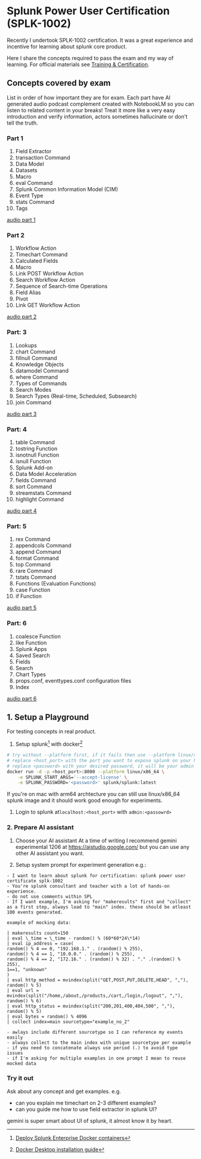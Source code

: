 # Splunk Power User Certification (SPLK-1002)

Recently I undertook SPLK-1002 certification. It was a great experience and incentive for learning about splunk core product.

Here I share the concepts required to pass the exam and my way of learning. For official materials see [Training & Certification](https://www.splunk.com/en_us/training/certification-track/splunk-core-certified-power-user.html).

## Concepts covered by exam

List in order of how important they are for exam. Each part have AI generated audio podcast complement created with NotebookLM so you can listen to related content in your breaks! Treat it more like a very easy introduction and verify information, actors sometimes hallucinate or don't tell the truth.

### Part 1

1. Field Extractor
2. transaction Command
3. Data Model
4. Datasets
5. Macro
6. eval Command
7. Splunk Common Information Model (CIM)
8. Event Type
9. stats Command
10. Tags

[audio part 1](https://open.spotify.com/episode/6itFRAGBOq3YRZlcEHMCsc?si=LmfvBSQPTHuG-CdNW77D3g)

### Part 2

1. Workflow Action
2. Timechart Command
3. Calculated Fields
4. Macro
5. Link POST Workflow Action
6. Search Workflow Action
7. Sequence of Search-time Operations
8. Field Alias
9. Pivot
10. Link GET Workflow Action

[audio part 2](https://open.spotify.com/episode/6uOZU1c1ziqWsnCDjOKeQC?si=7aeb574b545140c5)

### Part: 3

1. Lookups
2. chart Command
3. fillnull Command
4. Knowledge Objects
5. datamodel Command
6. where Command
7. Types of Commands
8. Search Modes
9. Search Types (Real-time, Scheduled, Subsearch)
10. join Command

[audio part 3](https://open.spotify.com/episode/3rZFmazKckvDWAulMIy44W?si=b09a978f13484f1a)

### Part: 4

1. table Command
2. tostring Function
3. isnotnull Function
4. isnull Function
5. Splunk Add-on
6. Data Model Acceleration
7. fields Command
8. sort Command
9. streamstats Command
10. highlight Command

[audio part 4](https://open.spotify.com/episode/2ZBug1mKtTBFTnkrgZRLZB?si=e649d60ab62f43f6)

### Part: 5

1. rex Command
2. appendcols Command
3. append Command
4. format Command
5. top Command
6. rare Command
7. tstats Command
8. Functions (Evaluation Functions)
9. case Function
10. if Function

[audio part 5](https://open.spotify.com/episode/2ybAWX5czPCsbZLfpJkagr?si=f60b99cef17e44b8)

### Part: 6

1. coalesce Function
2. like Function
3. Splunk Apps
4. Saved Search
5. Fields
6. Search
7. Chart Types
8. props.conf, eventtypes.conf configuration files
9. Index

[audio part 6](https://open.spotify.com/episode/42Y20UMLniP5dEMlGVPud7?si=7986ae662cf84bfd)

## 1. Setup a Playground

For testing concepts in real product.

1. Setup splunk[^1] with docker[^2]

```bash
# try without --platform first, if it fails then use --platform linux/x86_64
# replace <host_port> with the port you want to expose splunk on your host machine e.g. 8000
# replace <password> with your desired password, it will be your admin password
docker run -d -p <host_port>:8000 --platform linux/x86_64 \
    -e SPLUNK_START_ARGS='--accept-license' \
    -e SPLUNK_PASSWORD='<password>' splunk/splunk:latest
```

If you're on mac with arm64 archtecture you can still use linux/x86_64 splunk image and it should work good enough for experiments.

1. Login to splunk at`localhost:<host_port>` with `admin:<passowrd>`

### 2. Prepare AI assistant

1. Choose your AI assistant
   At a time of writing I recommend gemini experimental 1206 at <https://aistudio.google.com/> but you can use any other AI assistant you want.

2. Setup system prompt for experiment generation e.g.:

```text
- I want to learn about splunk for certification: splunk power user certificate splk-1002
- You're splunk consultant and teacher with a lot of hands-on experience.
- do not use comments within SPL
- If I want example, I'm asking for "makeresults" first and "collect" as a first step, always load to "main" index. these should be atleast 100 events generated.

example of mocking data:

| makeresults count=150
| eval \_time = \_time - random() % (60*60*24\*14)
| eval ip_address = case(
random() % 4 == 0, "192.168.1." . (random() % 255),
random() % 4 == 1, "10.0.0." . (random() % 255),
random() % 4 == 2, "172.16." . (random() % 32) . "." .(random() % 255),
1==1, "unknown"
)
| eval http_method = mvindex(split("GET,POST,PUT,DELETE,HEAD", ","), random() % 5)
| eval url = mvindex(split("/home,/about,/products,/cart,/login,/logout", ","), random() % 6)
| eval http_status = mvindex(split("200,201,400,404,500", ","), random() % 5)
| eval bytes = random() % 4096
| collect index=main sourcetype="example_no_2"

- awlays include different sourcetype so I can reference my events easily
- always collect to the main index with unique sourcetype per example
- if you need to concatenate always use period (.) to avoid type issues
- if I'm asking for multiple examples in one prompt I mean to reuse mocked data
```

### Try it out

Ask about any concept and get examples. e.g.

- can you explain me timechart on 2-3 different examples?
- can you guide me how to use field extractor in splunk UI?

gemini is super smart about UI of splunk, it almost know it by heart.

[^1]: [Deploy Splunk Enterprise Docker containers](https://docs.splunk.com/Documentation/Splunk/9.3.2/Installation/DeployandrunSplunkEnterpriseinsideDockercontainers)
[^2]: [Docker Desktop installation guide](https://docs.docker.com/desktop/)
